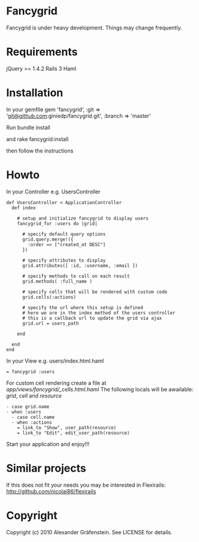 Fancygrid
=====

Fancygrid is under heavy development. Things may change frequently.

Requirements
=====
jQuery >= 1.4.2
Rails 3
Haml

Installation
=====
In your gemfile
    gem 'fancygrid', :git => 'git@github.com:giniedp/fancygrid.git', :branch => 'master'
    
Run
    bundle install
    
and
    rake fancygrid:install
    
then follow the instructions

Howto
=====
In your Controller e.g. UsersController

    def UsersController < ApplicationController
      def index
        
        # setup and initialize fancygrid to display users
        fancygrid_for :users do |grid|
        
          # specify default query options
          grid.query.merge!({
            :order => ["created_at DESC"]
          })
          
          # specify attributes to display  
          grid.attributes([ :id, :username, :email ])
          
          # specify methods to call on each result
          grid.methods( :full_name )
          
          # specify cells that will be rendered with custom code
          grid.cells(:actions)
          
          # specify the url where this setup is defined
          # here we are in the index method of the users controller
          # this is a callback url to update the grid via ajax
          grid.url = users_path
          
        end
        
      end
    end
  
In your View e.g. users/index.html.haml

    = fancygrid :users
  
For custom cell rendering create a file at *app/views/fancygrid/_cells.html.haml*
The following locals will be awailable: *grid*, *cell* and *resource*

    - case grid.name
    - when :users
      - case cell.name
      - when :actions
        = link_to "Show", user_path(resource)
        = link_to "Edit", edit_user_path(resource)

Start your application and enjoy!!!

Similar projects
=====
If this does not fit your needs you may be interested in Flexirails: http://github.com/nicolai86/flexirails

Copyright
=====

Copyright (c) 2010 Alexander Gräfenstein. See LICENSE for details.
